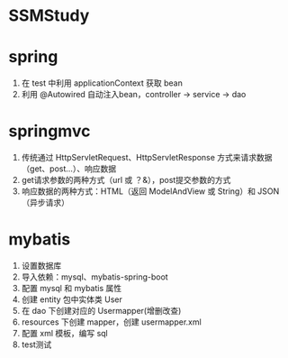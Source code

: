 # SSMStudy
spring
=======
1. 在 test 中利用 applicationContext 获取 bean
2. 利用 @Autowired 自动注入bean，controller -> service -> dao

springmvc
========
1. 传统通过 HttpServletRequest、HttpServletResponse 方式来请求数据（get、post…）、响应数据
2. get请求参数的两种方式（url 或 ？&），post提交参数的方式
3. 响应数据的两种方式：HTML（返回 ModelAndView 或 String）和 JSON（异步请求）

mybatis
=======
1. 设置数据库
2. 导入依赖：mysql、mybatis-spring-boot
3. 配置 mysql 和 mybatis 属性
4. 创建 entity 包中实体类 User
5. 在 dao 下创建对应的 Usermapper(增删改查)
6. resources 下创建 mapper，创建 usermapper.xml
7. 配置 xml 模板，编写 sql
8. test测试
